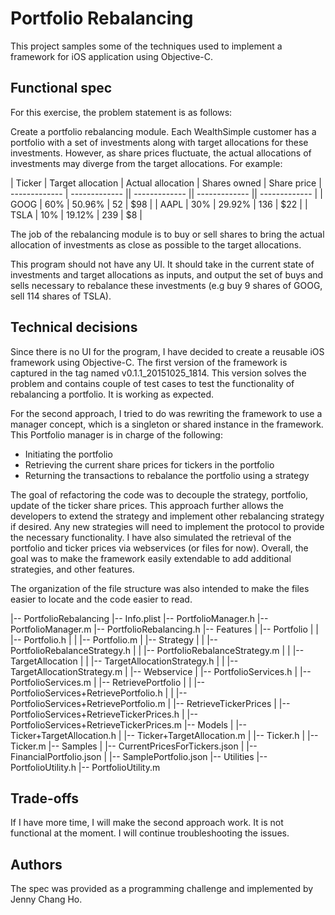 Portfolio Rebalancing
==========

This project samples some of the techniques used to implement a framework for iOS application using Objective-C.

Functional spec
------------------------------

For this exercise, the problem statement is as follows:

Create a portfolio rebalancing module. Each WealthSimple customer has a portfolio with a set of investments along with target allocations for these investments. However, as share prices fluctuate, the actual allocations of investments may diverge from the target allocations. For example:


| Ticker  | Target allocation | Actual allocation | Shares owned | Share price
| ------------- | ------------- || ------------- || ------------- || ------------- |
| GOOG | 60% | 50.96% | 52 | $98 |
| AAPL | 30% | 29.92% | 136 | $22 |
| TSLA | 10% | 19.12% | 239 | $8 |

The job of the rebalancing module is to buy or sell shares to bring the actual allocation of investments as close as possible to the target allocations.

This program should not have any UI. It should take in the current state of investments and target allocations as inputs, and output the set of buys and sells necessary to rebalance these investments (e.g buy 9 shares of GOOG, sell 114 shares of TSLA).

Technical decisions
------------------------------
Since there is no UI for the program, I have decided to create a reusable iOS framework using Objective-C.  The first version of the framework is captured in the tag named v0.1.1_20151025\_1814.  This version solves the problem and contains couple of test cases to test the functionality of rebalancing a portfolio.  It is working as expected.

For the second approach, I tried to do was rewriting the framework to use a manager concept, which is a singleton or shared instance in the framework. This Portfolio manager is in charge of the following:
- Initiating the portfolio
- Retrieving the current share prices for tickers in the portfolio
- Returning the transactions to rebalance the portfolio using a strategy

The goal of refactoring the code was to decouple the strategy, portfolio, update of the ticker share prices.  This approach further allows the developers to extend the strategy and implement other rebalancing strategy if desired.  Any new strategies will need to implement the protocol to provide the necessary functionality.  I have also simulated the retrieval of the portfolio and ticker prices via webservices (or files for now).  Overall, the goal was to make the framework easily extendable to add additional strategies, and other features.

The organization of the file structure was also intended to make the files easier to locate and the code easier to read.

|-- PortfolioRebalancing
    |-- Info.plist
    |-- PortfolioManager.h
    |-- PortfolioManager.m
    |-- PortfolioRebalancing.h
    |-- Features
    |   |-- Portfolio
    |   |   |-- Portfolio.h
    |   |   |-- Portfolio.m
    |   |-- Strategy
    |   |   |-- PortfolioRebalanceStrategy.h
    |   |   |-- PortfolioRebalanceStrategy.m
    |   |   |-- TargetAllocation
    |   |       |-- TargetAllocationStrategy.h
    |   |       |-- TargetAllocationStrategy.m
    |   |-- Webservice
    |       |-- PortfolioServices.h
    |       |-- PortfolioServices.m
    |       |-- RetrievePortfolio
    |       |   |-- PortfolioServices+RetrievePortfolio.h
    |       |   |-- PortfolioServices+RetrievePortfolio.m
    |       |-- RetrieveTickerPrices
    |           |-- PortfolioServices+RetrieveTickerPrices.h
    |           |-- PortfolioServices+RetrieveTickerPrices.m
    |-- Models
    |   |-- Ticker+TargetAllocation.h
    |   |-- Ticker+TargetAllocation.m
    |   |-- Ticker.h
    |   |-- Ticker.m
    |-- Samples
    |   |-- CurrentPricesForTickers.json
    |   |-- FinancialPortfolio.json
    |   |-- SamplePortfolio.json
    |-- Utilities
        |-- PortfolioUtility.h
        |-- PortfolioUtility.m


Trade-offs
------------------------------
If I have more time, I will make the second approach work.  It is not functional at the moment.  I will continue troubleshooting the issues.


Authors
-------

The spec was provided as a programming challenge and implemented by Jenny Chang Ho.
